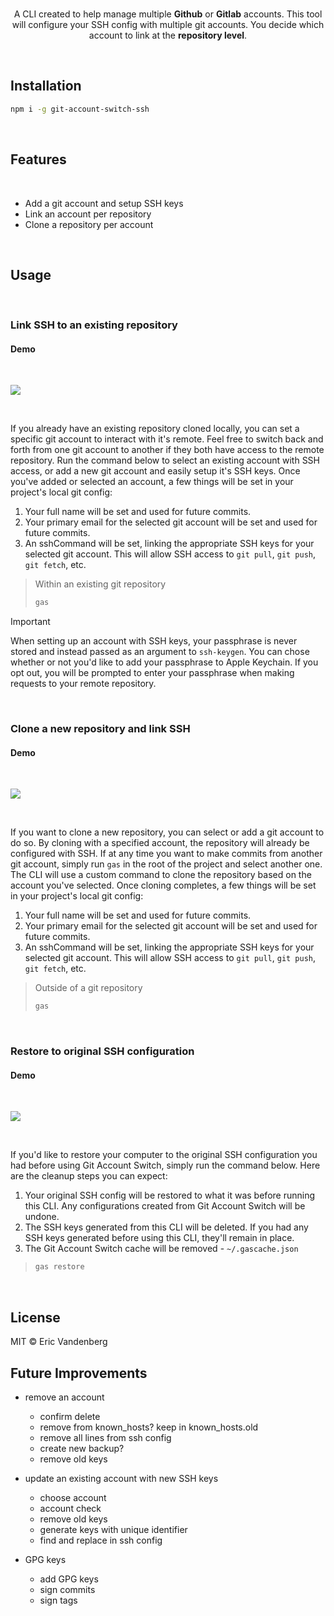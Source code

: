 <br />

<p align="center">A CLI created to help manage multiple <strong>Github</strong> or <strong>Gitlab</strong> accounts. This tool will configure your SSH config with multiple git accounts. You decide which account to link at the <strong>repository level</strong>.</p>

<br />

## Installation

```sh
npm i -g git-account-switch-ssh
```

<br />

## Features

<br />

- Add a git account and setup SSH keys
- Link an account per repository
- Clone a repository per account

<br />

## Usage

<br />

### Link SSH to an existing repository

#### Demo

<br />

![](https://quintessence-assets.s3.us-west-1.amazonaws.com/add-werkiwerk-trim-720.gif)

<br />

If you already have an existing repository cloned locally, you can set a specific git account to interact with it's remote. Feel free to switch back and forth from one git account to another if they both have access to the remote repository. Run the command below to select an existing account with SSH access, or add a new git account and easily setup it's SSH keys. Once you've added or selected an account, a few things will be set in your project's local git config:

1. Your full name will be set and used for future commits.
2. Your primary email for the selected git account will be set and used for future commits.
3. An sshCommand will be set, linking the appropriate SSH keys for your selected git account. This will allow SSH access to `git pull`, `git push`, `git fetch`, etc.

> Within an existing git repository
>
> ```sh
> gas
> ```

> [!IMPORTANT]
> When setting up an account with SSH keys, your passphrase is never stored and instead passed as an argument to `ssh-keygen`.
> You can chose whether or not you'd like to add your passphrase to Apple Keychain.
> If you opt out, you will be prompted to enter your passphrase when making requests to your remote repository.

<br />

### Clone a new repository and link SSH

#### Demo

<br />

![](https://quintessence-assets.s3.us-west-1.amazonaws.com/clone-san-junipero-trim-720.gif)

<br />

If you want to clone a new repository, you can select or add a git account to do so. By cloning with a specified account, the repository will already be configured with SSH. If at any time you want to make commits from another git account, simply run `gas` in the root of the project and select another one. The CLI will use a custom command to clone the repository based on the account you've selected. Once cloning completes, a few things will be set in your project's local git config:

1. Your full name will be set and used for future commits.
2. Your primary email for the selected git account will be set and used for future commits.
3. An sshCommand will be set, linking the appropriate SSH keys for your selected git account. This will allow SSH access to `git pull`, `git push`, `git fetch`, etc.

> Outside of a git repository
>
> ```sh
> gas
> ```

<br />

### Restore to original SSH configuration

#### Demo

<br />

![](https://quintessence-assets.s3.us-west-1.amazonaws.com/gas-restore-720-trim.gif)

<br />

If you'd like to restore your computer to the original SSH configuration you had before using Git Account Switch, simply run the command below. Here are the cleanup steps you can expect:

1. Your original SSH config will be restored to what it was before running this CLI. Any configurations created from Git Account Switch will be undone.
2. The SSH keys generated from this CLI will be deleted. If you had any SSH keys generated before using this CLI, they'll remain in place.
3. The Git Account Switch cache will be removed - `~/.gascache.json`

> ```sh
> gas restore
> ```

<br />

## License

MIT © Eric Vandenberg

## Future Improvements

- remove an account

  - confirm delete
  - remove from known_hosts? keep in known_hosts.old
  - remove all lines from ssh config
  - create new backup?
  - remove old keys

- update an existing account with new SSH keys

  - choose account
  - account check
  - remove old keys
  - generate keys with unique identifier
  - find and replace in ssh config

- GPG keys
  - add GPG keys
  - sign commits
  - sign tags

<br />
